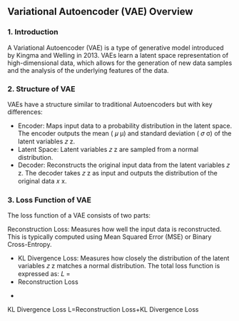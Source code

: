 ## Variational Autoencoder (VAE) Overview

### 1. Introduction

A Variational Autoencoder (VAE) is a type of generative model introduced by Kingma and Welling in 2013. VAEs learn a latent space representation of high-dimensional data, which allows for the generation of new data samples and the analysis of the underlying features of the data.

### 2. Structure of VAE

VAEs have a structure similar to traditional Autoencoders but with key differences:

- Encoder: Maps input data to a probability distribution in the latent space. The encoder outputs the mean (
𝜇
μ) and standard deviation (
𝜎
σ) of the latent variables 
𝑧
z.
- Latent Space: Latent variables 
𝑧
z are sampled from a normal distribution.
- Decoder: Reconstructs the original input data from the latent variables 
𝑧
z. The decoder takes 
𝑧
z as input and outputs the distribution of the original data 
𝑥
x.

### 3. Loss Function of VAE

The loss function of a VAE consists of two parts:

Reconstruction Loss: Measures how well the input data is reconstructed. This is typically computed using Mean Squared Error (MSE) or Binary Cross-Entropy.
- KL Divergence Loss: Measures how closely the distribution of the latent variables 
𝑧
z matches a normal distribution.
The total loss function is expressed as:
𝐿
=
- Reconstruction Loss
+
KL Divergence Loss
L=Reconstruction Loss+KL Divergence Loss

